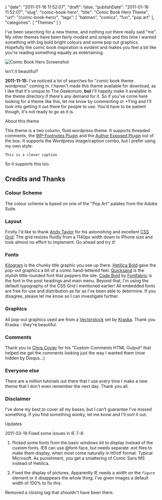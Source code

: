 {
    "date": "2011-01-16 11:52:07",
    "draft": false,
    "publishDate": "2011-01-16 11:52:07",
    "slug": "comic-book-hero",
    "title": "Comic Book Hero Theme",
    "url": "\/comic-book-hero\/",
    "tags": [
        "batman",
        "comics",
        "fun",
        "pop art"
    ],
    "categories": [
        "Themes"
    ]
}

I've been searching for a new theme, and nothing out there really said "me". My other themes have been fairly modest and simple and this time I wanted something with big bold bright colours and some pop out graphics. Hopefully the comic book inspiration is evident and makes you feel a bit like you're reading something equally as entertaining.

![Comic Book Hero Screenshot](https://turbo.geekorium.com.au/wp-content/themes/comic-book-hero/screenshot.png)

Isn't it beautiful?

**2011-11-15:** I've noticed a lot of searches for "comic book theme wordpress" coming in. I haven't made this theme available for download, as I like that it's unique to The Geekorium, **but** I'll happily make it available in the theme directory if there's any demand for it. So if you've come here looking for a theme like this, let me know by commenting or +1'ing and I'll look into getting it out there for people to use. You'd have to be patient though, it's not ready to go as it is.

About this theme

This theme is a two column, fluid wordpress theme. It supports threaded comments, the [WP-Footnotes Plugin](http://wordpress.org/extend/plugins/wp-footnotes/) and the [Author Exposed Plugin](http://wordpress.org/extend/plugins/author-exposed/) out of the box. It supports the Wordpress image/caption combo, but I prefer using my own style:

`This is a clever caption`

So it supports this too.

## Credits and Thanks

### Colour Scheme

The colour scheme is based on one of the "Pop Art" palates from the Adobe Suite.

### Layout

Firstly I'd like to thank [Andy Taylor](http://www.andytlr.com/) for his astonishing and excellent [CSS Grid](http://cssgrid.net). The grid resizes fluidly from a 1140px width down to iPhone size and took almost no effort to implement. Go ahead and try it!

### Fonts

[Kilogram](http://www.kallegraphics.com/typographics/kilogram/) is the chunky title graphic you see up there. [Hetilica Bold](http://diegoquintana.com/hetilica-bold/) gave the pop-out graphics a bit of a comic hand-lettered feel. [Quicksand](http://www.andrewpaglinawan.com/) is the stylish little rounded font that peppers the site. [Code Bold](http://fontfabric.com/code-free-font-3/) by [Fontfabric](http://www.fontfabric.com/) is the font in the post headings and main menu. Beyond that, I'm using the default typography of the CSS Grid I mentioned earlier! All embedded fonts are free for use and distribution as far as I've been able to determine. If you disagree, please let me know so I can investigate further.

### Graphics

All pop-out graphics used are from a [Vectorstock](http://www.vectorstock.com/royalty-free-vector/148597-comic-speech-bubbles) set by [Kraska](http://www.vectorstock.com/artist-profile/kraska). Thank you Kraska - they're beautiful.

### Comments

Thank you to [Chris Coyier](http://digwp.com/2010/02/custom-comments-html-output/) for his "Custom Comments HTML Output" that helped me get the comments looking just the way I wanted them (now hidden by Disqus...)

### Everyone else

There are a million tutorials out there that I use every time I make a new theme that I don't even remember the next day. Thank you all.

### Disclaimer

I've done my best to cover all my bases, but I can't guarantee I've missed something. If you find something wonky, let me know and I'll sort it out.

Updates

2011-03-19 Fixed some issues in IE 7-8:

1.  Picked some fonts from the basic windows kit to display instead of     the custom fonts. IE8 can use @font-face, but needs separate .eot     files to make them display, when most come naturally in     ttf/otf format. Typical Microsoft. As punishment, you get a     smattering of Comic Sans MS instead of Hetilica.

2.  Fixed the display of pictures. Apparently IE needs a width on the     `figure` element or it disappears the whole thing. I've given images     a default width of 100% to fix this.

Removed a closing tag that shouldn't have been there.
